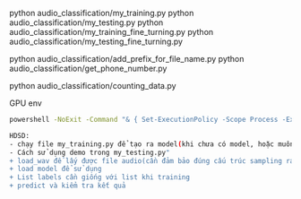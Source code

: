 python audio_classification/my_training.py
python audio_classification/my_testing.py
python audio_classification/my_training_fine_turning.py
python audio_classification/my_testing_fine_turning.py

python audio_classification/add_prefix_for_file_name.py
python audio_classification/get_phone_number.py


python audio_classification/counting_data.py



GPU env
```bash
powershell -NoExit -Command "& { Set-ExecutionPolicy -Scope Process -ExecutionPolicy Bypass; & 'C:\Users\ADMIN\anaconda3\Scripts\conda.exe' shell.powershell hook | Out-String | Invoke-Expression; conda activate myenv }"

HDSD:
- chạy file my_training.py để tạo ra model(khi chưa có model, hoặc muốn có  model mới với data mới)
- Cách sử dụng demo trong my_testing.py"
+ load_wav để lấy được file audio(cần đảm bảo đúng cấu trúc sampling rate, LR theo chuẩn 1/2)
+ load model để sử dụng
+ List labels cần giống với list khi training
+ predict và kiểm tra kết quả